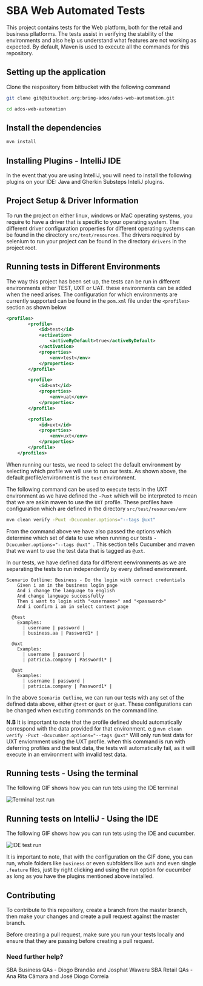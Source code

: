 
# SBA Web Automated Tests

This project contains tests for the Web platform, both for the retail and business pllatforms. The tests assist in verifying the stability of the environments and also help us understand what features
are not working as expected. By default, Maven is used to execute all the commands for this repository. 

## Setting up the application
Clone the respository from bitbucket with the following command

```bash 
git clone git@bitbucket.org:bring-ados/ados-web-automation.git

cd ados-web-automation
```

## Install the dependencies 

```bash
mvn install
```
## Installing Plugins - IntelliJ IDE

In the event that you are using IntelliJ, you will need to install the following plugins on your IDE: Java and Gherkin Substeps InteliJ plugins. 

## Project Setup & Driver Information

To run the project on either linux, windows or MaC operating systems, you require to have a driver that is specific to your operating system. The different driver configuration properties for different operating systems can be found in the directory `src/test/resources`. The drivers required by selenium to run your project can be found in the directory `drivers` in the project root. 

## Running tests in Different Environments

The way this project has been set up, the tests can be run in different environments either TEST, UXT or UAT. these environments can be added when the need arises. The configuration for which environments are currently supported can be found in the `pom.xml` file under the `<profiles>` section as shown below

```xml
<profiles>
        <profile>
            <id>test</id>
            <activation>
                <activeByDefault>true</activeByDefault>
            </activation>
            <properties>
                <env>test</env>
            </properties>
        </profile>

        <profile>
            <id>uat</id>
            <properties>
                <env>uat</env>
            </properties>
        </profile>

        <profile>
            <id>uxt</id>
            <properties>
                <env>uxt</env>
            </properties>
        </profile>
    </profiles>
```

When running our tests, we need to select the default environment by selecting which profile we will use to run our tests. As shown above, the default profile/environment is the `test` environment. 

The following command can be used to execute tests in the UXT environment as we have defined the `-Puxt` which will be interpreted to mean that we are askin maven to use the `UXT` profile. These profiles have configuration which are defined in the directory `src/test/resources/env`

```bash
mvn clean verify -Puxt -Dcucumber.options="--tags @uxt" 
```

From the command above we have also passed the options which determine which set of data to use when running our tests `-Dcucumber.options="--tags @uxt" `. This section tells Cucumber and maven that we want to use the test data that is tagged as  `@uxt`. 

In our tests, we have defined data for different eenvironments as we are separating the tests to run independently by every defined environment.

```gherkin
Scenario Outline: Business - Do the login with correct credentials
    Given i am in the business login page
    And i change the language to english
    And change language successfully
    Then i want to login with "<username>" and "<password>"
    And i confirm i am in select context page

  @test
    Examples:
      | username | password |
      | business.aa | Password1* |

  @uxt
    Examples:
      | username | password |
      | patricia.company | Password1* |

  @uat
    Examples:
      | username | password |
      | patricia.company | Password1* |

```

In the above `Scenario Outline`, we can run our tests with any set of the defined data above, either `@test` or `@uxt` or `@uat`. These configurations can be changed when excuting commands on the command line. 

**N.B** It is important to note that the profile defined should automatically correspond with the data provided for that environment. e.g `mvn clean verify -Puxt -Dcucumber.options="--tags @uxt"` Will only run test data for UXT enviornment using the UXT profile. when this command is run with deferring profiles and the test data, the tests will automatically fail, as it willl execute in an environment with invalid test data. 

## Running tests - Using the terminal
The following GIF shows how you can run tets using the IDE terminal 

![ Terminal test run ](./assets/test-run-cli.gif)

## Running tests on IntelliJ - Using the IDE
The following GIF shows how you can run tets using the IDE and cucumber. 

![ IDE test run ](./assets/test-run-intellij.gif)

It is important to note, that with the configuration on the GIF done, you can run, whole folders like `business` or even subfolders like `auth` and even single `.feature` files, just by right clicking and using the run option for cucumber as long as you have the plugins mentioned above installed. 

## Contributing

To contribute to this repository, create a branch from the master branch, then make your changes and create a pull request against the master branch. 

Before creating a pull request, make sure you run your tests locally and ensure that they are passing before creating a pull request. 


### Need further help? ###

SBA Business QAs - Diogo Brandão and Josphat Waweru
SBA Retail QAs - Ana Rita Câmara and José Diogo Correia

